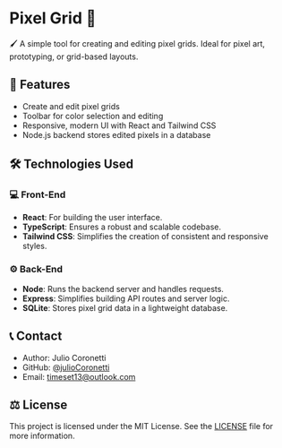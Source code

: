 # Pixel Grid 🎨 

🖌 A simple tool for creating and editing pixel grids. Ideal for pixel art, prototyping, or grid-based layouts.

## 🌟 Features 
- Create and edit pixel grids
- Toolbar for color selection and editing
- Responsive, modern UI with React and Tailwind CSS
- Node.js backend stores edited pixels in a database

## 🛠️ Technologies Used

### 💻 Front-End
- **React**: For building the user interface.
- **TypeScript**: Ensures a robust and scalable codebase.
- **Tailwind CSS**: Simplifies the creation of consistent and responsive styles.

### ⚙ Back-End
- **Node**: Runs the backend server and handles requests.
- **Express**: Simplifies building API routes and server logic.
- **SQLite**: Stores pixel grid data in a lightweight database.

## 📞 Contact
- Author: Julio Coronetti
- GitHub: [@julioCoronetti](https://github.com/julioCoronetti)
- Email: [timeset13@outlook.com](mailto:timeset13@outlook.com)

## ⚖ License

This project is licensed under the MIT License. See the [LICENSE](https://github.com/julioCoronetti/Pixel-Grid/edit/main/LICENSE) file for more information.
